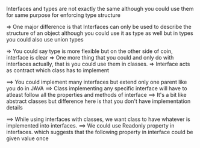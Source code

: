 Interfaces and types are not exactly the same although you could use them for same purpose for enforcing type structure

=> One major difference is that Interfaces can only be used to describe the structure of an object although you could use it as type as well but in types you could also use union types

=> You could say type is more flexible but on the other side of coin, interface is clear
=> One more thing that you could and only do with interfaces actually, that is you could use them in classes.
=> Interface acts as contract which class has to implement

==> You could implement many interfaces but extend only one parent like you do in JAVA
==> Class implementing any specific interface will have to atleast follow all the properties and methods of interface
==> It's a bit like abstract classes but difference here is that you don't have implementation details

==> While using interfaces with classes, we want class to have whatever is implemented into interfaces.
==> We could use Readonly property in interfaces. which suggests that the following property in interface could be given value once
